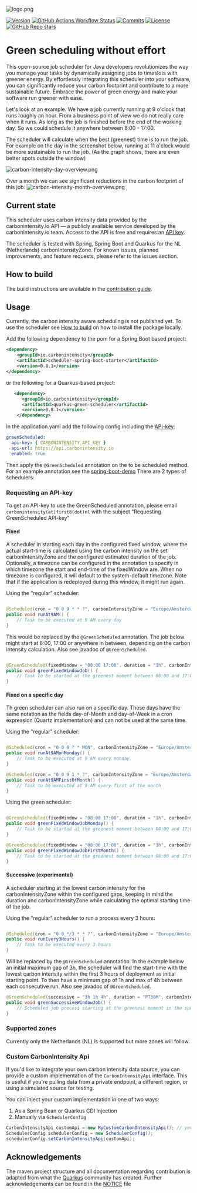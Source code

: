![logo.png](images/green-scheduler-logo.png)

[![Version](https://img.shields.io/maven-central/v/io.carbonintensity/scheduler-bom?logo=apache-maven&style=for-the-badge)](https://search.maven.org/artifact/io.carbonintensity/scheduler-bom)
[![GitHub Actions Workflow Status](https://img.shields.io/github/actions/workflow/status/carbonintensityio/scheduler/build.yml?branch=main&style=for-the-badge)](https://github.com/carbonintensityio/scheduler/actions?query=workflow%3ABuild)
[![Commits](https://img.shields.io/github/commit-activity/m/carbonintensityio/scheduler.svg?label=commits&style=for-the-badge&logo=git&logoColor=white)](https://github.com/carbonintensityio/scheduler/pulse)
[![License](https://img.shields.io/github/license/quarkusio/quarkus?style=for-the-badge&logo=apache&color=brightgreen)](https://www.apache.org/licenses/LICENSE-2.0)
[![GitHub Repo stars](https://img.shields.io/github/stars/carbonintensityio/scheduler?style=for-the-badge)](https://github.com/carbonintensityio/scheduler/stargazers)

# Green scheduling without effort

This open-source job scheduler for Java developers revolutionizes the way you manage your tasks by dynamically assigning jobs to timeslots with greener energy. By effortlessly integrating this scheduler into your software, you can significantly reduce your carbon footprint and contribute to a more sustainable future. Embrace the power of green energy and make your software run greener with ease.

Let's look at an example. We have a job currently running at 9 o'clock that runs roughly an hour. From a business point of view we do not really care when it runs. As long as the job is finished before the end of the working day. So we could schedule it anywhere between 8:00 - 17:00.

The scheduler will calculate when the best (greenest) time is to run the job. For example on the day in the screenshot below, running at 11 o'clock would be more sustainable to run the job. (As the graph shows, there are even better spots outside the window)

![carbon-intensity-day-overview.png](images/carbon-intensity-day-overview.png)

Over a month we can see significant reductions in the carbon footprint of this job:
![carbon-intensity-month-overview.png](images/carbon-intensity-month-overview.png)

## Current state

This scheduler uses carbon intensity data provided by the carbonintensity.io API — a publicly available service developed by the carbonintensity.io team. Access to the API is free and requires an [API key](#requesting-an-api-key).

The scheduler is tested with Spring, Spring Boot and Quarkus for the NL (Netherlands) carbonIntensityZone. For known issues, planned improvements, and feature requests, please refer to the issues section.

## How to build

The build instructions are available in the [contribution guide](CONTRIBUTING.md).

## Usage

Currently, the carbon intensity aware scheduling is not published yet. To use the scheduler see [How to build](#how-to-build) on how to install the package locally.

Add the following dependency to the pom for a Spring Boot based project:
```xml
<dependency>
    <groupId>io.carbonintensity</groupId>
    <artifactId>scheduler-spring-boot-starter</artifactId>
    <version>0.8.1</version>
</dependency>
```

or the following for a Quarkus-based project:
```xml
   <dependency>
      <groupId>io.carbonintensity</groupId>
      <artifactId>quarkus-green-scheduler</artifactId>
      <version>0.8.1</version>
    </dependency>
```

In the application.yaml add the following config including the [API-key](#requesting-an-api-key):

```yaml
greenScheduled:
  api-key: { CARBONINTENSITY_API_KEY }
  api-url: https://api.carbonintensity.io
  enabled: true
```

Then apply the `@GreenScheduled` annotation on the to be scheduled method. For an example annotation see the [spring-boot-demo](https://github.com/carbonintensityio/green-scheduling-spring-boot-demo) There are 2 types of schedulers:

### Requesting an API-key

To get an API-key to use the GreenScheduled annotation, please email `carbonintensity(at)first8(dot)nl` with the subject "Requesting GreenScheduled API-key"

#### Fixed

A scheduler in starting each day in the configured fixed window, where the actual start-time is calculated using the carbon intensity on the set carbonIntensityZone and the configured estimated duration of the job. Optionally, a timezone can be configured in the annotation to specify in which timezone the start and end-time of the fixedWindow are. When no timezone is configured, it will default to the system-default timezone. Note that if the application is redeployed during this window, it might run again.

Using the "regular" scheduler:

```java

@Scheduled(cron = "0 0 9 * * ?", carbonIntensityZone = "Europe/Amsterdam")
public void runAt9AM() {
    // Task to be executed at 9 AM every day
}
```

This would be replaced by the `@GreenScheduled` annotation. The job below might start at 8:00, 17:00 or anywhere in between, depending on the carbon intensity calculation. Also see javadoc of `@GreenScheduled`.
```java

@GreenScheduled(fixedWindow = "08:00 17:00", duration = "1h", carbonIntensityZone = "NL", timeZone = "Europe/Amsterdam")
public void greenFixedWindowJob() {
    // Task to be started at the greenest moment between 08:00 and 17:00
}
```

#### Fixed on a specific day

Th green scheduler can also run on a specific day. These days have the same notation as the fields day-of-Month and day-of-Week in a cron expression (Quartz implementation) and can not be used at the same time.  

Using the "regular" scheduler:

```java

@Scheduled(cron = "0 0 9 ? * MON", carbonIntensityZone = "Europe/Amsterdam")
public void runAt9AMonMonday() {
    // Task to be executed at 9 AM every monday
}

@Scheduled(cron = "0 0 9 1 * ?", carbonIntensityZone = "Europe/Amsterdam")
public void runAt9AMFirstOfMonth() {
    // Task to be executed at 9 AM every first of the month
}

```

Using the green scheduler:

```java

@GreenScheduled(fixedWindow = "08:00 17:00", duration = "1h", carbonIntensityZone = "NL", timeZone = "Europe/Amsterdam", dayOfWeek= "MON")
public void greenFixedWindowJobMonday() {
    // Task to be started at the greenest moment between 08:00 and 17:00
}

@GreenScheduled(fixedWindow = "08:00 17:00", duration = "1h", carbonIntensityZone = "NL", timeZone = "Europe/Amsterdam", dayOfMonth= "1")
public void greenFixedWindowJobFirstMonth() {
    // Task to be started at the greenest moment between 08:00 and 17:00
}
```

#### Successive (experimental)

A scheduler starting at the lowest carbon intensity for the carbonIntensityZone within the configured gaps, keeping in mind the duration and carbonIntensityZone while calculating the optimal starting time of the job.

Using the "regular" scheduler to run a process every 3 hours:
```java

@Scheduled(cron = "0 0 */3 * * ?", carbonIntensityZone = "Europe/Amsterdam")
public void runEvery3Hours() {
    // Task to be executed every 3 hours
}
```

Will be replaced by the `@GreenScheduled` annotation. In the example below an initial maximum gap of 3h, the scheduler will find the start-time with the lowest carbon intensity within the first 3 hours of deployment as initial starting point. To then have a minimum gap of 1h and max of 4h between each consecutive run. Also see javadoc of `@GreenScheduled`.

```java
@GreenScheduled(successive = "3h 1h 4h", duration = "PT30M", carbonIntensityZone = "NL")
public void greenSuccessiveWindowJob() {
    // Scheduled job process starting at the greenest moment in the specified window
}
```

### Supported zones
Currently only the Netherlands (NL) is supported but more zones will follow.

### Custom CarbonIntensity Api

If you'd like to integrate your own carbon intensity data source, you can provide a custom implementation of the `CarbonIntensityApi` interface. This is useful if you're pulling data from a private endpoint, a different region, or using a simulated source for testing.

You can inject your custom implementation in one of two ways:

1. As a Spring Bean or Quarkus CDI Injection
2. Manually via `SchedulerConfig` 

```java
CarbonIntensityApi customApi = new MyCustomCarbonIntensityApi(); // your class
SchedulerConfig schedulerConfig = new SchedulerConfig();
schedulerConfig.setCarbonIntensityApi(customApi);
```

## Acknowledgements

The maven project structure and all documentation regarding contribution is adapted from
what the [Quarkus](https://github.com/quarkusio/quarkus) community has created. Further acknowledgements can be found in the [NOTICE](NOTICE) file
